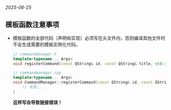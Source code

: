 *2025-06-25*

## 模板函数注意事项

- 模板函数的全部代码（声明和实现）必须写在头文件内，否则编译其他文件时不会生成需要的模板实例化代码。

    ```C++
    // commandmanager.h
    template<typename... Args>
    void registerCommand(const QString& id, const QString& title, std::function<void(Args...)> call);

    // commandmanager.cpp
    template<typename... Args>
    void CommandManager::registerCommand(const QString& id, const QString& title, std::function<void(Args...)> call) {
        // 实现...
    }
    ```

    **这样写会导致链接错误！**